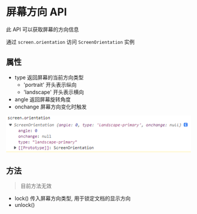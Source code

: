 # 屏幕方向 API

此 API 可以获取屏幕的方向信息

通过 `screen.orientation` 访问 `ScreenOrientation` 实例

## 属性

- type 返回屏幕的当前方向类型
  - 'portrait' 开头表示纵向
  - 'landscape' 开头表示横向
- angle 返回屏幕旋转角度
- onchange 屏幕方向变化时触发

![](Snipaste_2022-01-19_16-55-25.png)

## 方法

> 目前方法无效

- lock() 传入屏幕方向类型, 用于锁定文档的显示方向
- unlock()

